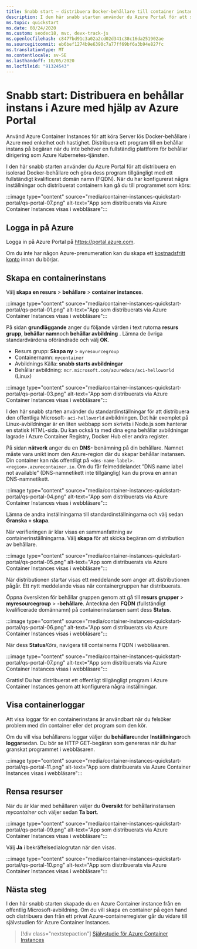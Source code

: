```yaml
---
title: Snabb start – distribuera Docker-behållare till container instance – Portal
description: I den här snabb starten använder du Azure Portal för att snabbt distribuera en container-webbapp som körs i en isolerad Azure Container instance
ms.topic: quickstart
ms.date: 08/24/2020
ms.custom: seodec18, mvc, devx-track-js
ms.openlocfilehash: c8477bd91c3a02a2cd02d341c38c16da251902ae
ms.sourcegitcommit: eb6bef1274b9e6390c7a77ff69bf6a3b94e827fc
ms.translationtype: MT
ms.contentlocale: sv-SE
ms.lasthandoff: 10/05/2020
ms.locfileid: "91324543"
---
```

# <a name="quickstart-deploy-a-container-instance-in-azure-using-the-azure-portal"></a>Snabb start: Distribuera en behållar instans i Azure med hjälp av Azure Portal

Använd Azure Container Instances för att köra Server lös Docker-behållare i Azure med enkelhet och hastighet. Distribuera ett program till en behållar instans på begäran när du inte behöver en fullständig plattform för behållar dirigering som Azure Kubernetes-tjänsten.

I den här snabb starten använder du Azure Portal för att distribuera en isolerad Docker-behållare och göra dess program tillgängligt med ett fullständigt kvalificerat domän namn (FQDN). När du har konfigurerat några inställningar och distribuerat containern kan gå du till programmet som körs:

:::image type="content" source="media/container-instances-quickstart-portal/qs-portal-07.png" alt-text="App som distribuerats via Azure Container Instances visas i webbläsare":::

## <a name="sign-in-to-azure"></a>Logga in på Azure

Logga in på Azure Portal på https://portal.azure.com.

Om du inte har någon Azure-prenumeration kan du skapa ett [kostnadsfritt konto][azure-free-account] innan du börjar.

## <a name="create-a-container-instance"></a>Skapa en containerinstans

Välj **skapa en resurs**  >  **behållare**  >  **container instances**.

:::image type="content" source="media/container-instances-quickstart-portal/qs-portal-01.png" alt-text="App som distribuerats via Azure Container Instances visas i webbläsare":::

På sidan **grundläggande** anger du följande värden i text rutorna **resurs grupp**, **behållar namn**och **behållar avbildning** . Lämna de övriga standardvärdena oförändrade och välj **OK**.

* Resurs grupp: **Skapa ny** > `myresourcegroup`
* Containernamn: `mycontainer`
* Avbildnings Källa: **snabb starts avbildningar**
* Behållar avbildning: `mcr.microsoft.com/azuredocs/aci-helloworld` (Linux)

:::image type="content" source="media/container-instances-quickstart-portal/qs-portal-03.png" alt-text="App som distribuerats via Azure Container Instances visas i webbläsare":::

I den här snabb starten använder du standardinställningar för att distribuera den offentliga Microsoft- `aci-helloworld` avbildningen. Det här exemplet på Linux-avbildningar är en liten webbapp som skrivits i Node.js som hanterar en statisk HTML-sida. Du kan också ta med dina egna behållar avbildningar lagrade i Azure Container Registry, Docker Hub eller andra register.

På sidan **nätverk** anger du en **DNS-** benämning på din behållare. Namnet måste vara unikt inom den Azure-region där du skapar behållar instansen. Din container kan nås offentligt på `<dns-name-label>.<region>.azurecontainer.io`. Om du får felmeddelandet ”DNS name label not available” (DNS-namnetikett inte tillgänglig) kan du prova en annan DNS-namnetikett.

:::image type="content" source="media/container-instances-quickstart-portal/qs-portal-04.png" alt-text="App som distribuerats via Azure Container Instances visas i webbläsare":::

Lämna de andra inställningarna till standardinställningarna och välj sedan **Granska + skapa**.

När verifieringen är klar visas en sammanfattning av containerinställningarna. Välj **skapa** för att skicka begäran om distribution av behållare.

:::image type="content" source="media/container-instances-quickstart-portal/qs-portal-05.png" alt-text="App som distribuerats via Azure Container Instances visas i webbläsare":::

När distributionen startar visas ett meddelande som anger att distributionen pågår. Ett nytt meddelande visas när containergruppen har distribuerats.

Öppna översikten för behållar gruppen genom att gå till **resurs grupper**  >  **myresourcegroup**  >  **-behållare**. Anteckna den **FQDN** (fullständigt kvalificerade domännamn) på containerinstansen samt dess **Status**.

:::image type="content" source="media/container-instances-quickstart-portal/qs-portal-06.png" alt-text="App som distribuerats via Azure Container Instances visas i webbläsare":::

När dess **Status***Körs*, navigera till containerns FQDN i webbläsaren.

:::image type="content" source="media/container-instances-quickstart-portal/qs-portal-07.png" alt-text="App som distribuerats via Azure Container Instances visas i webbläsare":::

Grattis! Du har distribuerat ett offentligt tillgängligt program i Azure Container Instances genom att konfigurera några inställningar.

## <a name="view-container-logs"></a>Visa containerloggar

Att visa loggar för en containerinstans är användbart när du felsöker problem med din container eller det program som den kör.

Om du vill visa behållarens loggar väljer du **behållare**under **Inställningar**och **loggar**sedan. Du bör se HTTP GET-begäran som genereras när du har granskat programmet i webbläsaren.

:::image type="content" source="media/container-instances-quickstart-portal/qs-portal-11.png" alt-text="App som distribuerats via Azure Container Instances visas i webbläsare":::


## <a name="clean-up-resources"></a>Rensa resurser

När du är klar med behållaren väljer du **Översikt** för behållarinstansen *mycontainer* och väljer sedan **Ta bort**.

:::image type="content" source="media/container-instances-quickstart-portal/qs-portal-09.png" alt-text="App som distribuerats via Azure Container Instances visas i webbläsare":::

Välj **Ja** i bekräftelsedialogrutan när den visas.

:::image type="content" source="media/container-instances-quickstart-portal/qs-portal-10.png" alt-text="App som distribuerats via Azure Container Instances visas i webbläsare":::

## <a name="next-steps"></a>Nästa steg

I den här snabb starten skapade du en Azure Container instance från en offentlig Microsoft-avbildning. Om du vill skapa en container på egen hand och distribuera den från ett privat Azure-containerregister går du vidare till självstudien för Azure Container Instances.

> [!div class="nextstepaction"]
> [Självstudie för Azure Container Instances](./container-instances-tutorial-prepare-app.md)

<!-- LINKS - External -->
[azure-free-account]: https://azure.microsoft.com/free/